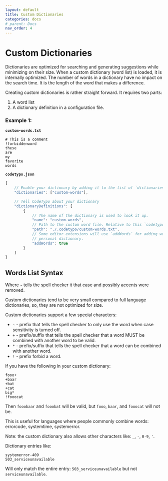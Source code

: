 ```yaml
---
layout: default
title: Custom Dictionaries
categories: docs
# parent: Docs
nav_order: 4
---
```


# Custom Dictionaries

Dictionaries are optimized for searching and generating suggestions while minimizing on their size. When a custom dictionary (word list) is loaded, it is internally optimized. The number of words in a dictionary have no impact on the search time. It is the length of the word that makes a difference.

Creating custom dictionaries is rather straight forward. It requires two parts:

1. A word list
1. A dictionary definition in a configuration file.

### Example 1:

**`custom-words.txt`**

```text
# This is a comment
!forbiddenword
these
are
my
favorite
words
```

**`codetypo.json`**

```js
{
    // Enable your dictionary by adding it to the list of `dictionaries`
    "dictionaries": ["custom-words"],

    // Tell CodeTypo about your dictionary
    "dictionaryDefinitions": [
        {
            // The name of the dictionary is used to look it up.
            "name": "custom-words",
            // Path to the custom word file. Relative to this `codetypo.json` file.
            "path": "./.codetypo/custom-words.txt",
            // Some editor extensions will use `addWords` for adding words to your
            // personal dictionary.
            "addWords": true
        }
    ]
}
```

## Words List Syntax

Where `~` tells the spell checker it that case and possibly accents were removed.

Custom dictionaries tend to be very small compared to full language dictionaries, so, they are not optimized for size.

Custom dictionaries support a few special characters:

- `~` - prefix that tells the spell checker to only use the word when case sensitivity is turned off.
- `+` - prefix/suffix that tells the spell checker that a word MUST be combined with another word to be valid.
- `*` - prefix/suffix that tells the spell checker that a word can be combined with another word.
- `!` - prefix forbid a word.

If you have the following in your custom dictionary:

```text
fooo+
+baar
+bat
+cat
big*
!fooocat
```

Then `fooobaar` and `fooobat` will be valid, but `fooo`, `baar`, and `fooocat` will not be.

This is useful for languages where people commonly combine words: errorcode, systemtime, systemerror.

Note: the custom dictionary also allows other characters like: `_`, `-`, `0-9`, `'`.

Dictionary entries like:

```text
systemerror-409
503_serviceunavailable
```

Will only match the entire entry: `503_serviceunavailable` but not `serviceunavailable`.

<!---
codetypo:ignore forbiddenword *error* *code system* *time service* *unavailable
codetypo:ignore fooo* *baar *bat *cat
--->
